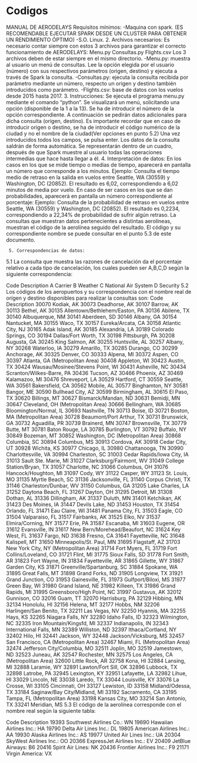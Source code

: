 # Codigos

MANUAL DE AERODELAYS
Requisitos mínimos:
-Maquina con spark.
(ES RECOMENDABLE EJECUTAR SPARK DESDE UN CLUSTER PARA OBTENER UN RENDIMIENTO ÓPTIMO)
-S.O. Linux.
      2.  Archivos necesarios:
Es necesario contar siempre con estos 3 archivos para garantizar el correcto funcionamiento de AERODELAYS:
Menu.py
Consultas.py
Flights.csv
Los 3  archivos deben de estar siempre en el mismo directorio.
-Menu.py: muestra al usuario un menú de consultas. Lee la opción elegida por el usuario (número) con sus respectivos parámetros (origen, destino) y ejecuta a través de Spark la consulta.
-Consultas.py: ejecuta la consulta recibida por parámetro mediante un número, respecto un origen y destino también introducidos como parámetro. 
-Flights.csv: base de datos con los vuelos desde 2015 hasta 2017.
      3. Instrucciones:
Se ejecuta el programa menu.py mediante el comando “python”. 
Se visualizará un menú, solicitando una opción (disponible de la 1 a la 13). Se ha de introducir el número de la opción correspondiente. A continuación se pedirán datos adicionales para dicha consulta (origen, destino). Es importante recordar que en caso de introducir origen o destino, se ha de introducir el código numérico de la ciudad y no el nombre de la ciudad(Ver opciones en punto 5.2)
Una vez introducidos todos los campos, se pulsa enter. Los datos de la consulta saldrán de forma automática. Se representarán dentro de un cuadro, después de que Spark muestre al usuario todas las operaciones intermedias que hace hasta llegar a él.
       4. Interpretación de datos:
En los casos en los que se mide tiempo o medias de tiempo, aparecerá en pantalla un número que corresponde a los minutos.
Ejemplo: Consulta el tiempo medio de retraso en la salida en vuelos entre Seattle, WA (30559) y Washington, DC (20852). El resultado es 6,02, correspondiendo a 6,02 minutos de media por vuelo.
En caso de ser casos en los que se dan probabilidades, aparecerá en pantalla un número correspondiente al porcentaje:
Ejemplo: Consulta de la probabilidad de retraso en vuelos entre Seattle, WA (30559) y Washington, DC (20852). El resultado es 0,2234, correspondiendo a 22,34% de probabilidad de sufrir algún retraso.
La consultas que muestran datos pertenecientes a distintas aerolíneas, muestran el código de la aerolínea seguido del resultado. El código y su correspondiente nombre se puede consultar en el punto 5.3 de este documento.


     5. Correspondencias de datos:
5.1 La consulta que muestra las razones de cancelación da el porcentaje relativo a cada tipo de cancelación, los cuales pueden ser A,B,C,D según la siguiente correspondencia:



Code  Description
A   Carrier
B   Weather 
C   National Air System
D   Security
5.2 Los códigos de los aeropuertos y su correspondencia con el nombre real de  orígen y destino disponibles para realizar la consultas son:
Code    Description
30070   Kodiak, AK
30073   Deadhorse, AK
30107   Barrow, AK
30113   Bethel, AK
30135   Allentown/Bethlehem/Easton, PA
30136   Abilene, TX
30140   Albuquerque, NM
30141   Aberdeen, SD
30146   Albany, GA
30154   Nantucket, MA
30155   Waco, TX
30157   Eureka/Arcata, CA
30158   Atlantic City, NJ
30165   Adak Island, AK
30185   Alexandria, LA
30189   Colorado Springs, CO
30194   Dallas/Fort Worth, TX
30198   Pittsburgh, PA
30208   Augusta, GA
30245   King Salmon, AK
30255   Huntsville, AL
30257   Albany, NY
30268   Waterloo, IA
30279   Amarillo, TX
30285   Durango, CO
30299   Anchorage, AK
30325   Denver, CO
30333   Alpena, MI
30372   Aspen, CO
30397   Atlanta, GA (Metropolitan Area)
30408   Appleton, WI
30423   Austin, TX
30424   Wausau/Mosinee/Stevens Point, WI
30431   Asheville, NC
30434   Scranton/Wilkes-Barre, PA
30436   Tucson, AZ
30466   Phoenix, AZ
30469   Kalamazoo, MI
30476   Shreveport, LA
30529   Hartford, CT
30559   Seattle, WA
30561   Bakersfield, CA
30562   Mobile, AL
30577   Binghamton, NY
30581   Bangor, ME
30590   Bullhead City, AZ
30599   Birmingham, AL
30615   El Paso, TX
30620   Billings, MT
30627   Bismarck/Mandan, ND
30631   Bemidji, MN
30647   Cleveland, OH (Metropolitan Area)
30666   Bellingham, WA
30685   Bloomington/Normal, IL
30693   Nashville, TN
30713   Boise, ID
30721   Boston, MA (Metropolitan Area)
30728   Beaumont/Port Arthur, TX
30731   Brunswick, GA
30732   Aguadilla, PR
30739   Brainerd, MN
30747   Brownsville, TX
30779   Butte, MT
30781   Baton Rouge, LA
30785   Burlington, VT
30792   Buffalo, NY
30849   Bozeman, MT
30852   Washington, DC (Metropolitan Area)
30868   Columbia, SC
30894   Columbus, MS
30913   Cordova, AK
30918   Cedar City, UT
30928   Wichita, KS
30977   Chicago, IL
30980   Chattanooga, TN
30990   Charlottesville, VA
30994   Charleston, SC
31003   Cedar Rapids/Iowa City, IA
31013   Sault Ste. Marie, MI
31027   Clarksburg/Fairmont, WV
31049   College Station/Bryan, TX
31057   Charlotte, NC
31066   Columbus, OH
31076   Hancock/Houghton, MI
31097   Cody, WY
31122   Casper, WY
31123   St. Louis, MO
31135   Myrtle Beach, SC
31136   Jacksonville, FL
31140   Corpus Christi, TX
31146   Charleston/Dunbar, WV
31150   Columbus, GA
31205   Lake Charles, LA
31252   Daytona Beach, FL
31267   Dayton, OH
31295   Detroit, MI
31308   Dothan, AL
31336   Dillingham, AK
31337   Duluth, MN
31401   Ketchikan, AK
31423   Des Moines, IA
31447   Devils Lake, ND
31453   Houston, TX
31454   Orlando, FL
31471   Eau Claire, WI
31481   Panama City, FL
31503   Eagle, CO
31504   Valparaiso, FL
31517   Fairbanks, AK
31525   Elko, NV
31537   Elmira/Corning, NY
31577   Erie, PA
31587   Escanaba, MI
31603   Eugene, OR
31612   Evansville, IN
31617   New Bern/Morehead/Beaufort, NC
31624   Key West, FL
31637   Fargo, ND
31638   Fresno, CA
31641   Fayetteville, NC
31648   Kalispell, MT
31650   Minneapolis/St. Paul, MN
31695   Flagstaff, AZ
31703   New York City, NY (Metropolitan Area)
31714   Fort Myers, FL
31719   Fort Collins/Loveland, CO
31721   Flint, MI
31775   Sioux Falls, SD
31778   Fort Smith, AR
31823   Fort Wayne, IN
31834   Fayetteville, AR
31865   Gillette, WY
31867   Garden City, KS
31871   Greenville/Spartanburg, SC
31884   Spokane, WA
31895   Great Falls, MT
31898   Grand Forks, ND
31905   Longview, TX
31921   Grand Junction, CO
31953   Gainesville, FL
31973   Gulfport/Biloxi, MS
31977   Green Bay, WI
31980   Grand Island, NE
31982   Killeen, TX
31986   Grand Rapids, MI
31995   Greensboro/High Point, NC
31997   Gustavus, AK
32012   Gunnison, CO
32016   Guam, TT
32070   Harrisburg, PA
32129   Hibbing, MN
32134   Honolulu, HI
32156   Helena, MT
32177   Hobbs, NM
32206   Harlingen/San Benito, TX
32211   Las Vegas, NV
32250   Hyannis, MA
32255   Hays, KS
32265   Niagara Falls, NY
32280   Idaho Falls, ID
32323   Wilmington, NC
32335   Iron Mountain/Kingsfd, MI
32337   Indianapolis, IN
32343   International Falls, MN
32389   Williston, ND
32397   Ithaca/Cortland, NY
32402   Hilo, HI
32441   Jackson, WY
32448   Jackson/Vicksburg, MS
32457   San Francisco, CA (Metropolitan Area)
32467   Miami, FL (Metropolitan Area)
32474   Jefferson City/Columbia, MO
32511   Joplin, MO
32519   Jamestown, ND
32523   Juneau, AK
32547   Rochester, MN
32575   Los Angeles, CA (Metropolitan Area)
32600   Little Rock, AR
32758   Kona, HI
32884   Lansing, MI
32888   Laramie, WY
32891   Lawton/Fort Sill, OK
32896   Lubbock, TX
32898   Latrobe, PA
32945   Lexington, KY
32951   Lafayette, LA
32982   Lihue, HI
33029   Lincoln, NE
33038   Laredo, TX
33044   Louisville, KY
33076   La Crosse, WI
33105   Cincinnati, OH
33127   Lewiston, ID
33158   Midland/Odessa, TX
33184   Saginaw/Bay City/Midland, MI
33192   Sacramento, CA
33195   Tampa, FL (Metropolitan Area)
33198   Kansas City, MO
33214   San Antonio, TX
33241   Meridian, MS
         5.3 El código de la aerolínea corresponde con el nombre real según la siguiente tabla:



Code    Description
19393   Southwest Airlines Co.: WN
19690   Hawaiian Airlines Inc.: HA
19790   Delta Air Lines Inc.: DL
19805   American Airlines Inc.: AA
19930   Alaska Airlines Inc.: AS
19977   United Air Lines Inc.: UA
20304   SkyWest Airlines Inc.: OO
20366   ExpressJet Airlines Inc.: EV
20409   JetBlue Airways: B6
20416   Spirit Air Lines: NK
20436   Frontier Airlines Inc.: F9
21171   Virgin America: VX
